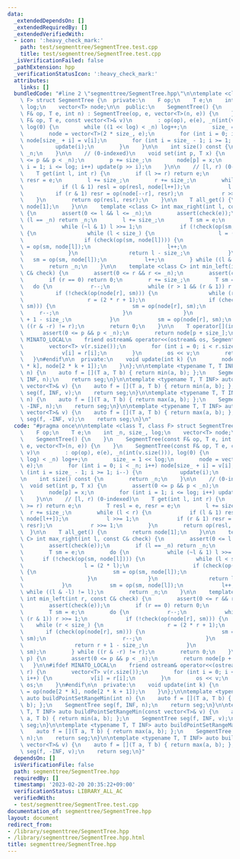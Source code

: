 ```yaml
---
data:
  _extendedDependsOn: []
  _extendedRequiredBy: []
  _extendedVerifiedWith:
  - icon: ':heavy_check_mark:'
    path: test/segmenttree/SegmentTree.test.cpp
    title: test/segmenttree/SegmentTree.test.cpp
  _isVerificationFailed: false
  _pathExtension: hpp
  _verificationStatusIcon: ':heavy_check_mark:'
  attributes:
    links: []
  bundledCode: "#line 2 \"segmenttree/SegmentTree.hpp\"\n\ntemplate <class T, class\
    \ F> struct SegmentTree {\n  private:\n    F op;\n    T e;\n    int _n, size_,\
    \ log;\n    vector<T> node;\n\n  public:\n    SegmentTree() {\n    }\n    SegmentTree(const\
    \ F& op, T e, int n) : SegmentTree(op, e, vector<T>(n, e)) {\n    }\n    SegmentTree(const\
    \ F& op, T e, const vector<T>& v)\n        : op(op), e(e), _n(int(v.size())),\
    \ log(0) {\n        while ((1 << log) < _n) log++;\n        size_ = 1 << log;\n\
    \        node = vector<T>(2 * size_, e);\n        for (int i = 0; i < _n; i++)\
    \ node[size_ + i] = v[i];\n        for (int i = size_ - 1; i >= 1; i--) {\n  \
    \          update(i);\n        }\n    }\n\n    int size() const {\n        return\
    \ _n;\n    }\n\n    // (0-indexed)\n    void set(int p, T x) {\n        assert(0\
    \ <= p && p < _n);\n        p += size_;\n        node[p] = x;\n        for (int\
    \ i = 1; i <= log; i++) update(p >> i);\n    }\n\n    // [l, r) (0-indexed)\n\
    \    T get(int l, int r) {\n        if (l >= r) return e;\n        T resl = e,\
    \ resr = e;\n        l += size_;\n        r += size_;\n        while (l < r) {\n\
    \            if (l & 1) resl = op(resl, node[l++]);\n            l >>= 1;\n  \
    \          if (r & 1) resr = op(node[--r], resr);\n            r >>= 1;\n    \
    \    }\n        return op(resl, resr);\n    }\n\n    T all_get() {\n        return\
    \ node[1];\n    }\n\n    template <class C> int max_right(int l, const C& check)\
    \ {\n        assert(0 <= l && l <= _n);\n        assert(check(e));\n        if\
    \ (l == _n) return _n;\n        l += size_;\n        T sm = e;\n        do {\n\
    \            while (~l & 1) l >>= 1;\n            if (!check(op(sm, node[l])))\
    \ {\n                while (l < size_) {\n                    l = (2 * l);\n \
    \                   if (check(op(sm, node[l]))) {\n                        sm\
    \ = op(sm, node[l]);\n                        l++;\n                    }\n  \
    \              }\n                return l - size_;\n            }\n         \
    \   sm = op(sm, node[l]);\n            l++;\n        } while ((l & -l) != l);\n\
    \        return _n;\n    }\n\n    template <class C> int min_left(int r, const\
    \ C& check) {\n        assert(0 <= r && r <= _n);\n        assert(check(e));\n\
    \        if (r == 0) return 0;\n        r += size_;\n        T sm = e;\n     \
    \   do {\n            r--;\n            while (r > 1 && (r & 1)) r >>= 1;\n  \
    \          if (!check(op(node[r], sm))) {\n                while (r < size_) {\n\
    \                    r = (2 * r + 1);\n                    if (check(op(node[r],\
    \ sm))) {\n                        sm = op(node[r], sm);\n                   \
    \     r--;\n                    }\n                }\n                return r\
    \ + 1 - size_;\n            }\n            sm = op(node[r], sm);\n        } while\
    \ ((r & -r) != r);\n        return 0;\n    }\n\n    T operator[](int p) {\n  \
    \      assert(0 <= p && p < _n);\n        return node[p + size_];\n    }\n\n#ifdef\
    \ MINATO_LOCAL\n    friend ostream& operator<<(ostream& os, SegmentTree r) {\n\
    \        vector<T> v(r.size());\n        for (int i = 0; i < r.size(); i++) {\n\
    \            v[i] = r[i];\n        }\n        os << v;\n        return os;\n \
    \   }\n#endif\n\n  private:\n    void update(int k) {\n        node[k] = op(node[2\
    \ * k], node[2 * k + 1]);\n    }\n};\n\ntemplate <typename T, T INF> auto buildPointSetRangeMin(int\
    \ n) {\n    auto f = [](T a, T b) { return min(a, b); };\n    SegmentTree seg(f,\
    \ INF, n);\n    return seg;\n}\n\ntemplate <typename T, T INF> auto buildPointSetRangeMin(const\
    \ vector<T>& v) {\n    auto f = [](T a, T b) { return min(a, b); };\n    SegmentTree\
    \ seg(f, INF, v);\n    return seg;\n}\n\ntemplate <typename T, T INF> auto buildPointSetRangeMax(int\
    \ n) {\n    auto f = [](T a, T b) { return max(a, b); };\n    SegmentTree seg(f,\
    \ -INF, n);\n    return seg;\n}\n\ntemplate <typename T, T INF> auto buildPointSetRangeMax(const\
    \ vector<T>& v) {\n    auto f = [](T a, T b) { return max(a, b); };\n    SegmentTree\
    \ seg(f, -INF, v);\n    return seg;\n}\n"
  code: "#pragma once\n\ntemplate <class T, class F> struct SegmentTree {\n  private:\n\
    \    F op;\n    T e;\n    int _n, size_, log;\n    vector<T> node;\n\n  public:\n\
    \    SegmentTree() {\n    }\n    SegmentTree(const F& op, T e, int n) : SegmentTree(op,\
    \ e, vector<T>(n, e)) {\n    }\n    SegmentTree(const F& op, T e, const vector<T>&\
    \ v)\n        : op(op), e(e), _n(int(v.size())), log(0) {\n        while ((1 <<\
    \ log) < _n) log++;\n        size_ = 1 << log;\n        node = vector<T>(2 * size_,\
    \ e);\n        for (int i = 0; i < _n; i++) node[size_ + i] = v[i];\n        for\
    \ (int i = size_ - 1; i >= 1; i--) {\n            update(i);\n        }\n    }\n\
    \n    int size() const {\n        return _n;\n    }\n\n    // (0-indexed)\n  \
    \  void set(int p, T x) {\n        assert(0 <= p && p < _n);\n        p += size_;\n\
    \        node[p] = x;\n        for (int i = 1; i <= log; i++) update(p >> i);\n\
    \    }\n\n    // [l, r) (0-indexed)\n    T get(int l, int r) {\n        if (l\
    \ >= r) return e;\n        T resl = e, resr = e;\n        l += size_;\n      \
    \  r += size_;\n        while (l < r) {\n            if (l & 1) resl = op(resl,\
    \ node[l++]);\n            l >>= 1;\n            if (r & 1) resr = op(node[--r],\
    \ resr);\n            r >>= 1;\n        }\n        return op(resl, resr);\n  \
    \  }\n\n    T all_get() {\n        return node[1];\n    }\n\n    template <class\
    \ C> int max_right(int l, const C& check) {\n        assert(0 <= l && l <= _n);\n\
    \        assert(check(e));\n        if (l == _n) return _n;\n        l += size_;\n\
    \        T sm = e;\n        do {\n            while (~l & 1) l >>= 1;\n      \
    \      if (!check(op(sm, node[l]))) {\n                while (l < size_) {\n \
    \                   l = (2 * l);\n                    if (check(op(sm, node[l])))\
    \ {\n                        sm = op(sm, node[l]);\n                        l++;\n\
    \                    }\n                }\n                return l - size_;\n\
    \            }\n            sm = op(sm, node[l]);\n            l++;\n        }\
    \ while ((l & -l) != l);\n        return _n;\n    }\n\n    template <class C>\
    \ int min_left(int r, const C& check) {\n        assert(0 <= r && r <= _n);\n\
    \        assert(check(e));\n        if (r == 0) return 0;\n        r += size_;\n\
    \        T sm = e;\n        do {\n            r--;\n            while (r > 1 &&\
    \ (r & 1)) r >>= 1;\n            if (!check(op(node[r], sm))) {\n            \
    \    while (r < size_) {\n                    r = (2 * r + 1);\n             \
    \       if (check(op(node[r], sm))) {\n                        sm = op(node[r],\
    \ sm);\n                        r--;\n                    }\n                }\n\
    \                return r + 1 - size_;\n            }\n            sm = op(node[r],\
    \ sm);\n        } while ((r & -r) != r);\n        return 0;\n    }\n\n    T operator[](int\
    \ p) {\n        assert(0 <= p && p < _n);\n        return node[p + size_];\n \
    \   }\n\n#ifdef MINATO_LOCAL\n    friend ostream& operator<<(ostream& os, SegmentTree\
    \ r) {\n        vector<T> v(r.size());\n        for (int i = 0; i < r.size();\
    \ i++) {\n            v[i] = r[i];\n        }\n        os << v;\n        return\
    \ os;\n    }\n#endif\n\n  private:\n    void update(int k) {\n        node[k]\
    \ = op(node[2 * k], node[2 * k + 1]);\n    }\n};\n\ntemplate <typename T, T INF>\
    \ auto buildPointSetRangeMin(int n) {\n    auto f = [](T a, T b) { return min(a,\
    \ b); };\n    SegmentTree seg(f, INF, n);\n    return seg;\n}\n\ntemplate <typename\
    \ T, T INF> auto buildPointSetRangeMin(const vector<T>& v) {\n    auto f = [](T\
    \ a, T b) { return min(a, b); };\n    SegmentTree seg(f, INF, v);\n    return\
    \ seg;\n}\n\ntemplate <typename T, T INF> auto buildPointSetRangeMax(int n) {\n\
    \    auto f = [](T a, T b) { return max(a, b); };\n    SegmentTree seg(f, -INF,\
    \ n);\n    return seg;\n}\n\ntemplate <typename T, T INF> auto buildPointSetRangeMax(const\
    \ vector<T>& v) {\n    auto f = [](T a, T b) { return max(a, b); };\n    SegmentTree\
    \ seg(f, -INF, v);\n    return seg;\n}"
  dependsOn: []
  isVerificationFile: false
  path: segmenttree/SegmentTree.hpp
  requiredBy: []
  timestamp: '2023-02-20 20:35:22+09:00'
  verificationStatus: LIBRARY_ALL_AC
  verifiedWith:
  - test/segmenttree/SegmentTree.test.cpp
documentation_of: segmenttree/SegmentTree.hpp
layout: document
redirect_from:
- /library/segmenttree/SegmentTree.hpp
- /library/segmenttree/SegmentTree.hpp.html
title: segmenttree/SegmentTree.hpp
---
```


